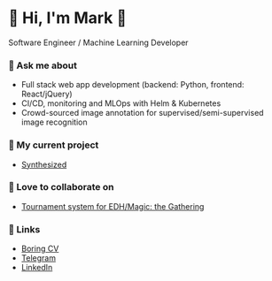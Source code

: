 # 👋 Hi, I'm Mark 👋 

Software Engineer / Machine Learning Developer 

### 💬 Ask me about

 - Full stack web app development (backend: Python, frontend: React/jQuery)
 - CI/CD, monitoring and MLOps with Helm & Kubernetes
 - Crowd-sourced image annotation for supervised/semi-supervised image recognition

### 🔭 My current project

 - [Synthesized](https://github.com/synthesized-io)

### 🌱 Love to collaborate on

 - [Tournament system for EDH/Magic: the Gathering](https://gitlab.com/marqueewinq/edh-pairings)

### 🦋 Links

 - [Boring CV](https://docs.google.com/document/d/1JD8udib41Sa820yCcVLGBnkw_5c0mNr0p0mK4JaYrsY/edit#heading=h.vh8nhuo6yoox)
 - [Telegram](https://t.me/marqueewinq)
 - [LinkedIn](https://www.linkedin.com/in/marqueewinq/)

